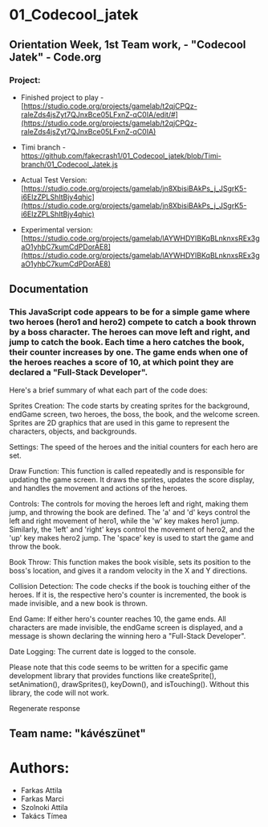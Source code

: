 # 01_Codecool_jatek
## Orientation Week, 1st Team work, - "Codecool Jatek" - Code.org

### Project: 
- Finished project to play - [https://studio.code.org/projects/gamelab/t2qjCPQz-raleZds4jsZyt7QJnxBce05LFxnZ-qC0IA/edit/#](https://studio.code.org/projects/gamelab/t2qjCPQz-raleZds4jsZyt7QJnxBce05LFxnZ-qC0IA)
- Timi branch - https://github.com/fakecrash1/01_Codecool_jatek/blob/Timi-branch/01_Codecool_Jatek.js

- Actual Test Version: [https://studio.code.org/projects/gamelab/jn8XbisiBAkPs_j_JSgrK5-i6EIzZPLShItBjy4qhic](https://studio.code.org/projects/gamelab/jn8XbisiBAkPs_j_JSgrK5-i6EIzZPLShItBjy4qhic)

- Experimental version: [https://studio.code.org/projects/gamelab/lAYWHDYIBKqBLnknxsREx3gaO1yhbC7kumCdPDorAE8](https://studio.code.org/projects/gamelab/lAYWHDYIBKqBLnknxsREx3gaO1yhbC7kumCdPDorAE8)

## Documentation 

### This JavaScript code appears to be for a simple game where two heroes (hero1 and hero2) compete to catch a book thrown by a boss character. The heroes can move left and right, and jump to catch the book. Each time a hero catches the book, their counter increases by one. The game ends when one of the heroes reaches a score of 10, at which point they are declared a "Full-Stack Developer".

Here's a brief summary of what each part of the code does:

Sprites Creation: The code starts by creating sprites for the background, endGame screen, two heroes, the boss, the book, and the welcome screen. Sprites are 2D graphics that are used in this game to represent the characters, objects, and backgrounds.

Settings: The speed of the heroes and the initial counters for each hero are set.

Draw Function: This function is called repeatedly and is responsible for updating the game screen. It draws the sprites, updates the score display, and handles the movement and actions of the heroes.

Controls: The controls for moving the heroes left and right, making them jump, and throwing the book are defined. The 'a' and 'd' keys control the left and right movement of hero1, while the 'w' key makes hero1 jump. Similarly, the 'left' and 'right' keys control the movement of hero2, and the 'up' key makes hero2 jump. The 'space' key is used to start the game and throw the book.

Book Throw: This function makes the book visible, sets its position to the boss's location, and gives it a random velocity in the X and Y directions.

Collision Detection: The code checks if the book is touching either of the heroes. If it is, the respective hero's counter is incremented, the book is made invisible, and a new book is thrown.

End Game: If either hero's counter reaches 10, the game ends. All characters are made invisible, the endGame screen is displayed, and a message is shown declaring the winning hero a "Full-Stack Developer".

Date Logging: The current date is logged to the console.

Please note that this code seems to be written for a specific game development library that provides functions like createSprite(), setAnimation(), drawSprites(), keyDown(), and isTouching(). Without this library, the code will not work.





Regenerate response



## Team name: "kávészünet"

# Authors:
- Farkas Attila
- Farkas Marci
- Szolnoki Attila
- Takács Tímea
